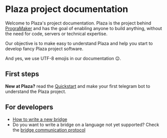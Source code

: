 # Plaza project documentation

Welcome to Plaza's project documentation. Plaza is the project behind [PrograMaker](https://programaker.com) and has the goal of enabling anyone to build anything, without the need for code, servers or technical expertise.

Our objective is to make easy to understand Plaza and help you start to develop fancy Plaza project software.

And yes, we use UTF-8 emojis in our documentation 😉.


## First steps

**New at Plaza?** read the [Quickstart](./tutorials/quickstart.md) and make your first telegram bot to understand the Plaza project.

## For developers
* [How to write a new bridge](./developers/build-a-bridge/)
* Do you want to write a bridge on a language not yet supported? Check the [bridge communication protocol](./developers/bridge-communication-protocol)
